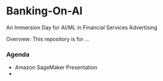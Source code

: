 # Banking-On-AI
An Immersion Day for AI/ML in Financial Services Advertising

Overview: This repository is for ... 


### Agenda

- Amazon SageMaker Presentation
- 
